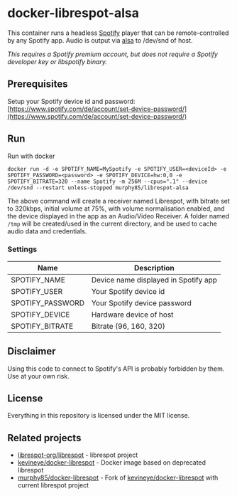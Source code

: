 # docker-librespot-alsa
This container runs a headless [Spotify](https://www.spotify.com/) player that can be remote-controlled by any Spotify app. Audio is output via [alsa](http://www.alsa-project.org/) to /dev/snd of host.

*This requires a Spotify premium account, but does not require a Spotify developer key or libspotify binary.*

## Prerequisites
Setup your Spotify device id and password: [https://www.spotify.com/de/account/set-device-password/](https://www.spotify.com/de/account/set-device-password/)
## Run
Run with docker
```
docker run -d -e SPOTIFY_NAME=MySpotify -e SPOTIFY_USER=<deviceId> -e SPOTIFY_PASSWORD=<password> -e SPOTIFY_DEVICE=hw:0,0 -e SPOTIFY_BITRATE=320 --name Spotify -m 256M --cpus=".1" --device /dev/snd --restart unless-stopped murphy85/librespot-alsa
```
The above command will create a receiver named Librespot, with bitrate set to 320kbps, initial volume at 75%, with volume normalisation enabled, and the device displayed in the app as an Audio/Video Receiver. A folder named `/tmp` will be created/used in the current directory, and be used to cache audio data and credentials.
### Settings
| Name             | Description                          |
| -----------------|--------------------------------------|
| SPOTIFY_NAME     | Device name displayed in Spotify app |
| SPOTIFY_USER     | Your Spotify device id               |
| SPOTIFY_PASSWORD | Your Spotify device password         |
| SPOTIFY_DEVICE   | Hardware device of host              |
| SPOTIFY_BITRATE  | Bitrate (96, 160, 320)               |
## Disclaimer
Using this code to connect to Spotify's API is probably forbidden by them. Use at your own risk.
## License
Everything in this repository is licensed under the MIT license.
## Related projects
* [librespot-org/librespot](https://github.com/librespot-org/librespot) - librespot project
* [kevineye/docker-librespot](https://github.com/kevineye/docker-librespot) - Docker image based on deprecated librespot
* [murphy85/docker-librespot](https://github.com/murphy85/docker-librespot) - Fork of [kevineye/docker-librespot](https://github.com/kevineye/docker-librespot) with current librespot project
